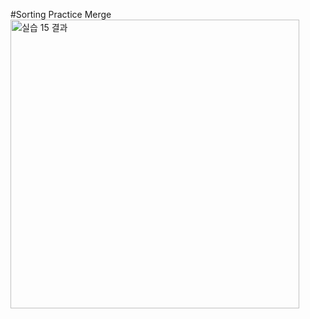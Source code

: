 #Sorting Practice Merge
<img width="462" alt="실습 15 결과" src="https://github.com/romians/C-Traning15/assets/129321542/2a0dbd60-ecc4-4d40-b4c5-cf5eee454738">
